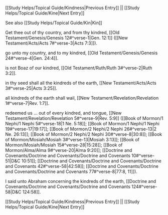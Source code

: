 [[Study Helps/Topical Guide/Kindness|Previous Entry]]  ||  [[Study Helps/Topical Guide/Kine|Next Entry]]

 See also [[Study Helps/Topical Guide/Kin|Kin]]

 Get thee out of thy country, and from thy kindred, [[Old Testament/Genesis/Genesis 12#^verse-1|Gen. 12:1]] ([[New Testament/Acts/Acts 7#^verse-3|Acts 7:3]]).

 go unto my country, and to my kindred, [[Old Testament/Genesis/Genesis 24#^verse-4|Gen. 24:4]].

 is not Boaz of our kindred, [[Old Testament/Ruth/Ruth 3#^verse-2|Ruth 3:2]].

 in thy seed shall all the kindreds of the earth, [[New Testament/Acts/Acts 3#^verse-25|Acts 3:25]].

 all kindreds of the earth shall wail, [[New Testament/Revelation/Revelation 1#^verse-7|Rev. 1:7]].

 redeemed us ... out of every kindred, and tongue, [[New Testament/Revelation/Revelation 5#^verse-9|Rev. 5:9]] ([[Book of Mormon/1 Nephi/1 Nephi 5#^verse-18|1 Ne. 5:18]]; [[Book of Mormon/1 Nephi/1 Nephi 19#^verse-17|19:17]]; [[Book of Mormon/2 Nephi/2 Nephi 26#^verse-13|2 Ne. 26:13]]; [[Book of Mormon/2 Nephi/2 Nephi 30#^verse-8|30:8]]; [[Book of Mormon/Mosiah/Mosiah 3#^verse-13|Mosiah 3:13]]; [[Book of Mormon/Mosiah/Mosiah 15#^verse-28|15:28]]; [[Book of Mormon/Alma/Alma 9#^verse-20|Alma 9:20]]; [[Doctrine and Covenants/Doctrine and Covenants/Doctrine and Covenants 10#^verse-51|D&C 10:51]]; [[Doctrine and Covenants/Doctrine and Covenants/Doctrine and Covenants 42#^verse-58|42:58]]; [[Doctrine and Covenants/Doctrine and Covenants/Doctrine and Covenants 77#^verse-8|77:8, 11]]).

 I said unto Abraham concerning the kindreds of the earth, [[Doctrine and Covenants/Doctrine and Covenants/Doctrine and Covenants 124#^verse-58|D&C 124:58]].

[[Study Helps/Topical Guide/Kindness|Previous Entry]]  ||  [[Study Helps/Topical Guide/Kine|Next Entry]]